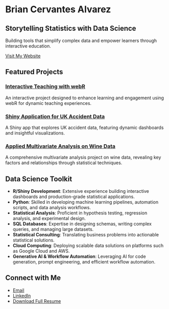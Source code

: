 # Brian Cervantes Alvarez

## Storytelling Statistics with Data Science

Building tools that simplify complex data and empower learners through interactive education.

[Visit My Website](https://www.datascienceyapper.com/)

## Featured Projects

### [Interactive Teaching with webR](https://www.datascienceyapper.com/content/blog/interactive-teaching-with-webr/)
An interactive project designed to enhance learning and engagement using webR for dynamic teaching experiences.

### [Shiny Application for UK Accident Data](https://www.datascienceyapper.com/content/projects/united-kingdom-car-accident-shiny-app/)
A Shiny app that explores UK accident data, featuring dynamic dashboards and insightful visualizations.

### [Applied Multivariate Analysis on Wine Data](https://www.datascienceyapper.com/content/projects/wine-multivariate-statistical-analysis/)
A comprehensive multivariate analysis project on wine data, revealing key factors and relationships through statistical techniques.

## Data Science Toolkit

- **R/Shiny Development**: Extensive experience building interactive dashboards and production-grade statistical applications.
- **Python**: Skilled in developing machine learning pipelines, automation scripts, and data analysis workflows.
- **Statistical Analysis**: Proficient in hypothesis testing, regression analysis, and experimental design.
- **SQL Databases**: Expertise in designing schemas, writing complex queries, and managing large datasets.
- **Statistical Consulting**: Translating business problems into actionable statistical solutions.
- **Cloud Computing**: Deploying scalable data solutions on platforms such as Google Cloud and AWS.
- **Generative AI & Workflow Automation**: Leveraging AI for code generation, prompt engineering, and efficient workflow automation.

## Connect with Me

- [Email](mailto:briancervantesalvarez@gmail.com)
- [LinkedIn](https://www.linkedin.com/in/bcervantesalvarez)
- [Download Full Resume](https://www.datascienceyapper.com/assets/documents/resume/BCA-Resume.pdf)

